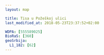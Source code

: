 ```yaml
---
layout: map

title: Tisa u Požeškoj ulici
last_modified_at: 2018-05-23T23:37:52+02:00

WDPA: [555589025]
BioRaS: [360]
geoSrbija:
  L1_182: [62]
---
```

